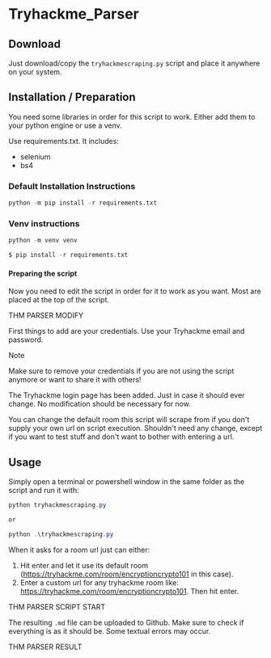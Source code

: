 # Tryhackme_Parser

## Download

Just download/copy the `tryhackmescraping.py` script and place it anywhere on your system.

## Installation / Preparation

You need some libraries in order for this script to work. Either add them to your python engine or use a venv.

Use requirements.txt. It includes:

- selenium
- bs4

### Default Installation Instructions

```python
python -m pip install -r requirements.txt
```

### Venv instructions

```python
python -m venv venv

$ pip install -r requirements.txt
```

#### Preparing the script

Now you need to edit the script in order for it to work as you want. Most are placed at the top of the script.

THM PARSER MODIFY

First things to add are your credentials. Use your Tryhackme email and password.

> [!note]
> Make sure to remove your credentials if you are not using the script anymore or want to share it with others!

The Tryhackme login page has been added. Just in case it should ever change. No modification should be necessary for now.

You can change the default room this script will scrape from if you don't supply your own url on script execution. Shouldn't need any change, except if you want to test stuff and don't want to bother with entering a url.

## Usage

Simply open a terminal or powershell window in the same folder as the script and run it with:

```powershell
python tryhackmescraping.py

or

python .\tryhackmescraping.py
```

When it asks for a room url just can either:

1. Hit enter and let it use its default room (https://tryhackme.com/room/encryptioncrypto101 in this case).
2. Enter a custom url for any tryhackme room like: https://tryhackme.com/room/encryptioncrypto101. Then hit enter.

THM PARSER SCRIPT START

The resulting `.md` file can be uploaded to Github. Make sure to check if everything is as it should be. Some textual errors may occur.

THM PARSER RESULT
